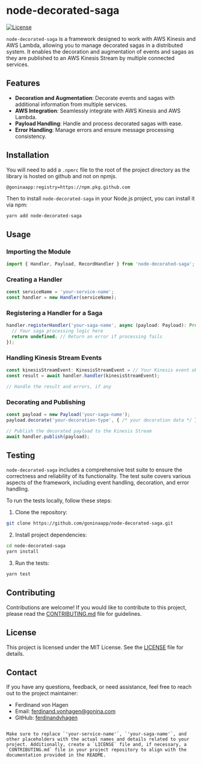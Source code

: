 # node-decorated-saga

[![License](https://img.shields.io/badge/license-MIT-blue.svg)](LICENSE)

`node-decorated-saga` is a framework designed to work with AWS Kinesis and AWS Lambda, allowing you to manage decorated sagas in a distributed system. It enables the decoration and augmentation of events and sagas as they are published to an AWS Kinesis Stream by multiple connected services.

## Features

- **Decoration and Augmentation**: Decorate events and sagas with additional information from multiple services.
- **AWS Integration**: Seamlessly integrate with AWS Kinesis and AWS Lambda.
- **Payload Handling**: Handle and process decorated sagas with ease.
- **Error Handling**: Manage errors and ensure message processing consistency.

## Installation

You will need to add a `.npmrc` file to the root of the project directory as the library is hosted on github and not on npmjs.
```
@goninaapp:registry=https://npm.pkg.github.com
```

Then to install `node-decorated-saga` in your Node.js project, you can install it via npm:
```bash
yarn add node-decorated-saga
```

## Usage

### Importing the Module

```javascript
import { Handler, Payload, RecordHandler } from 'node-decorated-saga';
```

### Creating a Handler

```javascript
const serviceName = 'your-service-name';
const handler = new Handler(serviceName);
```

### Registering a Handler for a Saga

```javascript
handler.registerHandler('your-saga-name', async (payload: Payload): Promise<Error | undefined> => {
  // Your saga processing logic here
  return undefined; // Return an error if processing fails
});
```

### Handling Kinesis Stream Events

```javascript
const kinesisStreamEvent: KinesisStreamEvent = // Your Kinesis event object
const result = await handler.handler(kinesisStreamEvent);

// Handle the result and errors, if any
```

### Decorating and Publishing

```javascript
const payload = new Payload('your-saga-name');
payload.decorate('your-decoration-type', { /* your decoration data */ });

// Publish the decorated payload to the Kinesis Stream
await handler.publish(payload);
```

## Testing

`node-decorated-saga` includes a comprehensive test suite to ensure the correctness and reliability of its functionality. The test suite covers various aspects of the framework, including event handling, decoration, and error handling.

To run the tests locally, follow these steps:

1. Clone the repository:

```bash
git clone https://github.com/goninaapp/node-decorated-saga.git
```

2. Install project dependencies:

```bash
cd node-decorated-saga
yarn install
```

3. Run the tests:

```bash
yarn test
```

## Contributing

Contributions are welcome! If you would like to contribute to this project, please read the [CONTRIBUTING.md](CONTRIBUTING.md) file for guidelines.

## License

This project is licensed under the MIT License. See the [LICENSE](LICENSE) file for details.

## Contact

If you have any questions, feedback, or need assistance, feel free to reach out to the project maintainer:

- Ferdinand von Hagen
- Email: ferdinand.vonhagen@gonina.com
- GitHub: [ferdinandvhagen](https://github.com/ferdinandvhagen)
```

Make sure to replace `'your-service-name'`, `'your-saga-name'`, and other placeholders with the actual names and details related to your project. Additionally, create a `LICENSE` file and, if necessary, a `CONTRIBUTING.md` file in your project repository to align with the documentation provided in the README.
